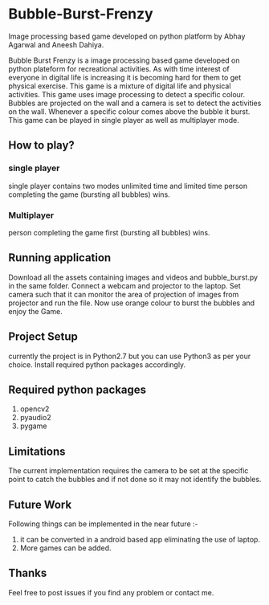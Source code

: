 # Bubble-Burst-Frenzy
Image processing based game developed on python platform by Abhay Agarwal and Aneesh Dahiya.

Bubble Burst Frenzy is a image processing based game developed on python plateform for recreational activities. As with time interest of everyone in digital life is increasing it is becoming hard for them to get physical exercise. This game is a mixture of digital life and physical activities. This game uses image processing to detect a specific colour. Bubbles are projected on the wall and a camera is set to detect the activities on the wall. Whenever a specific colour comes above the bubble it burst. This game can be played in single player as well as multiplayer mode.

## How to play?
### single player
single player contains two modes unlimited time and limited time
person completing the game (bursting all bubbles) wins.
### Multiplayer
person completing the game  first (bursting all bubbles) wins.

## Running application
Download all the assets containing images and videos and bubble_burst.py in the same folder. Connect a webcam and projector to the laptop. Set camera such that it can monitor the area of projection of images from projector and run the file.
Now use orange colour to burst the bubbles and enjoy the Game.

## Project Setup
currently the project is in Python2.7 but you can use Python3 as per your choice. Install required python packages accordingly.

## Required python packages
1.	opencv2
2.	pyaudio2
3.	pygame

## Limitations
The current implementation requires the camera to be set at the specific point to catch the bubbles and if not done so it may not identify the bubbles.

## Future Work
Following things can be implemented in the near future :-
1.	it can be converted in a android based app eliminating the use of laptop.
2.	More games can be added.

## Thanks
Feel free to post issues if you find any problem or contact me.
